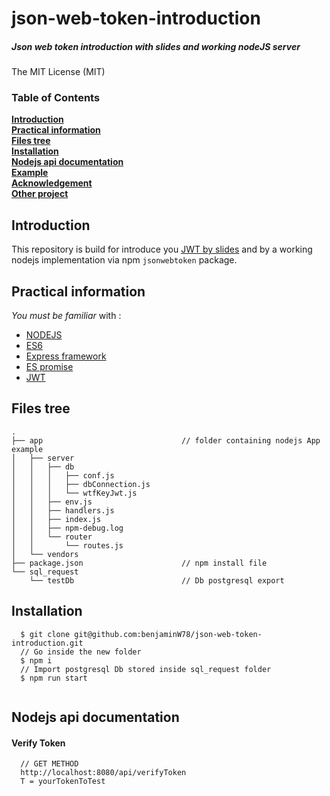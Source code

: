 # **json-web-token-introduction**
##### Json web token introduction with slides and working nodeJS server

The MIT License (MIT)

### Table of Contents
**[Introduction](#introduction)**  
**[Practical information](#practical-information)**  
**[Files tree](#files-tree)**  
**[Installation](#installation)**  
**[Nodejs api documentation](#nodejs-api-documentation)**  
**[Example](#example)**  
**[Acknowledgement](#acknowledgement)**  
**[Other project](#other-project)**  

## **Introduction**
  This repository is build for introduce you [JWT by slides](http://slides.com/ben080989/deck/fullscreen) and by a working nodejs implementation via npm `jsonwebtoken` package.
  
## **Practical information** 
 *You must be familiar* with :  
 - [NODEJS](https://nodejs.org/en/)
 - [ES6](https://developer.mozilla.org/en-US/docs/Web/JavaScript/Reference/Statements/function*)
 - [Express framework](https://github.com/koajs/joi-router) 
 - [ES promise](https://developer.mozilla.org/en-US/docs/Web/JavaScript/Reference/Global_Objects/Promise)
 - [JWT](http://slides.com/ben080989/deck/fullscreen)
 
## **Files tree** 
```
.
├── app                               // folder containing nodejs App example
│   ├── server
│   │   ├── db
│   │   │   ├── conf.js
│   │   │   ├── dbConnection.js
│   │   │   └── wtfKeyJwt.js
│   │   ├── env.js
│   │   ├── handlers.js
│   │   ├── index.js
│   │   ├── npm-debug.log
│   │   └── router
│   │       └── routes.js
│   └── vendors
├── package.json                      // npm install file
└── sql_request                   
    └── testDb                        // Db postgresql export

```

## **Installation** 

```shell
  $ git clone git@github.com:benjaminW78/json-web-token-introduction.git
  // Go inside the new folder
  $ npm i
  // Import postgresql Db stored inside sql_request folder
  $ npm run start
  
```

## **Nodejs api documentation** 
#### **Verify Token**
```
  // GET METHOD 
  http://localhost:8080/api/verifyToken
  T = yourTokenToTest
```
